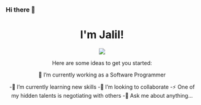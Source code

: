 ### Hi there 👋
<h1 align="center">I'm Jalil!</h1>
<div align="center">
  <p align="center">
  <a href="https://github.com/JalilJuicha/readme-typing-svg"><img src="https://readme-typing-svg.herokuapp.com?lines=Computer+Science;Competitive+Programmer;Always%20learning%20new%20things&center=true&width=500&height=50"></a>
</p>


Here are some ideas to get you started:

 🔭 I’m currently working as a Software Programmer

  -🌱 I’m currently learning new skills <TypeScript>
 -👯 I’m looking to collaborate 
-⚡ One of my hidden talents is negotiating with others
 -💬 Ask me about anything...
